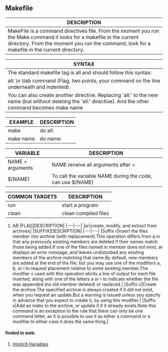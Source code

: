 ## Makefile
|DESCRIPTION|
|---|
|MakeFile is a command directives file. From the moment you run the Make command it looks for a makefile in the current directory. From the moment you run the command, look for a makefile in the current directory.|

|SYNTAX|
|---|
|The standard makefile tag is all and should follow this syntax:|
|all: \n \tab command (Flag, two points, your command on the line underneath and indented).|
|You can also create another directive. Replacing 'all:' to the new name (but without deleting the 'all:' directive). And the other command becomes make name|

|EXAMPLE|DESCRIPTION|
|---|---|
|make|do all:|
|make name| do name:|

|VARIABLE|DESCRIPTION|
|---|---|
|NAME = arguments|NAME receive all arguments after =|
|$(NAME)|To call the variable NAME during the code, can use $(NAME)|

|COMMON TARGETS|DESCRIPTION
|---|---|
|run|start a program|
|clean|clean compiled files|

1. AR
	|FLAG|DESCRIPTION|
	|---|---|
	|ar|create, modify, and extract from archives|
	|SUFFIX|DESCRIPTION|
	|---|---|
	|Suffix r|Insert the files member into archive (with replacement).This operation differs from q in that any previously existing members are deleted if their names match those being added.If one of the files named in member does not exist, ar displays an error message, and leaves undisturbed any existing members of the archive matching that name.By default, new members are added at the end of the file; but you may use one of the modifiers a, b, or i to request placement relative to some existing member.The modifier v used with this operation elicits a line of output for each file inserted, along with one of the letters a or r to indicate whether the file was appended (no old member deleted) or replaced.|
	|Suffix c|Create the archive.The specified archive is always created if it did not exist, when you request an update.But a warning is issued unless you specify in advance that you expect to create it, by using this modifier.|
	|Suffix s|Add an index to the archive, or update it if it already exists.Note this command is an exception to the rule that there can only be one command letter, as it is possible to use it as either a command or a modifier.In either case it does the same thing.|

#### finded in web:
1. [Implicit-Variables](https://www.gnu.org/software/make/manual/html_node/Implicit-Variables.html)
